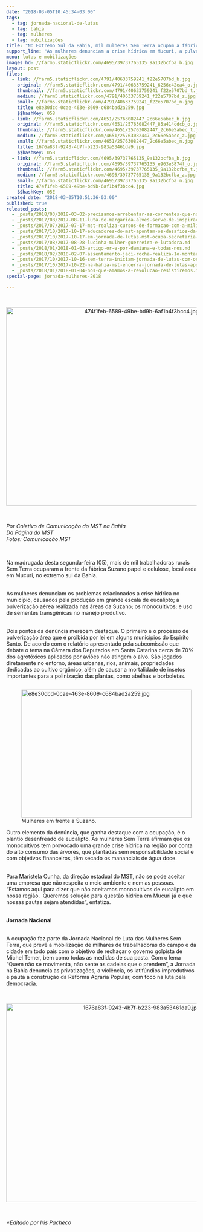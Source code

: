 ```yaml
---
date: "2018-03-05T10:45:34-03:00"
tags:
  - tag: jornada-nacional-de-lutas
  - tag: bahia
  - tag: mulheres
  - tag: mobilizações
title: "No Extremo Sul da Bahia, mil mulheres Sem Terra ocupam a fábrica de celulose da Suzano"
support_line: "As mulheres denunciam a crise hídrica em Mucuri, a pulverização aérea, os monocultivos e uso de sementes transgênicas."
menu: lutas e mobilizações
images_hd: //farm5.staticflickr.com/4695/39737765135_9a132bcfba_b.jpg
layout: post
files:
  - link: //farm5.staticflickr.com/4791/40633759241_f22e5707bd_b.jpg
    original: //farm5.staticflickr.com/4791/40633759241_6256c42ea4_o.jpg
    thumbnail: //farm5.staticflickr.com/4791/40633759241_f22e5707bd_t.jpg
    medium: //farm5.staticflickr.com/4791/40633759241_f22e5707bd_z.jpg
    small: //farm5.staticflickr.com/4791/40633759241_f22e5707bd_n.jpg
    title: e8e30dcd-0cae-463e-8609-c684bad2a259.jpg
    $$hashKey: 058
  - link: //farm5.staticflickr.com/4651/25763082447_2c66e5abec_b.jpg
    original: //farm5.staticflickr.com/4651/25763082447_85a414cdcb_o.jpg
    thumbnail: //farm5.staticflickr.com/4651/25763082447_2c66e5abec_t.jpg
    medium: //farm5.staticflickr.com/4651/25763082447_2c66e5abec_z.jpg
    small: //farm5.staticflickr.com/4651/25763082447_2c66e5abec_n.jpg
    title: 1676a83f-9243-4b7f-b223-983a53461da9.jpg
    $$hashKey: 05B
  - link: //farm5.staticflickr.com/4695/39737765135_9a132bcfba_b.jpg
    original: //farm5.staticflickr.com/4695/39737765135_e963e3874f_o.jpg
    thumbnail: //farm5.staticflickr.com/4695/39737765135_9a132bcfba_t.jpg
    medium: //farm5.staticflickr.com/4695/39737765135_9a132bcfba_z.jpg
    small: //farm5.staticflickr.com/4695/39737765135_9a132bcfba_n.jpg
    title: 474f1feb-6589-49be-bd9b-6af1b4f3bcc4.jpg
    $$hashKey: 05E
created_date: "2018-03-05T10:51:36-03:00"
published: true
releated_posts:
  - _posts/2018/03/2018-03-02-precisamos-arrebentar-as-correntes-que-nos-prendem.md
  - _posts/2017/08/2017-08-11-luta-de-margarida-alves-serve-de-inspiracao-aos-movimentos-sociais-do-campo.md
  - _posts/2017/07/2017-07-17-mst-realiza-cursos-de-formacao-com-a-militancia-na-bahia.md
  - _posts/2017/10/2017-10-17-educadores-do-mst-apontam-os-desafios-da-educacao-do-campo-na-chapada-diamantina.md
  - _posts/2017/10/2017-10-17-em-jornada-de-lutas-mst-ocupa-secretaria-de-educacao-e-denuncia-o-fechamento-de-escolas-no-campo.md
  - _posts/2017/08/2017-08-28-lucinha-mulher-guerreira-e-lutadora.md
  - _posts/2018/01/2018-01-03-artigo-or-e-por-damiana-e-todas-nos.md
  - _posts/2018/02/2018-02-07-assentamento-jaci-rocha-realiza-1o-montaria-de-mulheres.md
  - _posts/2017/10/2017-10-16-sem-terra-iniciam-jornada-de-lutas-com-ocupacao-na-capital-e-no-interior-da-bahia.md
  - _posts/2017/10/2017-10-22-na-bahia-mst-encerra-jornada-de-lutas-apos-respostas-positivas-do-incra-e-governo-do-estado.md
  - _posts/2018/01/2018-01-04-nos-que-amamos-a-revolucao-resistiremos.md
special-page: jornada-mulheres-2018

---
```

<p>&nbsp;</p>

<p style="text-align:center"><img alt="474f1feb-6589-49be-bd9b-6af1b4f3bcc4.jpg" height="525" src="//farm5.staticflickr.com/4695/39737765135_9a132bcfba_b.jpg" width="700" /></p>

<p>&nbsp;</p>

<p><em>Por Coletivo de Comunica&ccedil;&atilde;o do MST na Bahia</em><br />
<em>Da P&aacute;gina do MST<br />
Fotos: Comunica&ccedil;&atilde;o MST</em></p>

<p>&nbsp;</p>

<p>Na madrugada desta segunda-feira (05), mais de mil trabalhadoras rurais Sem Terra ocuparam a frente da f&aacute;brica Suzano papel e celulose, localizada em Mucuri, no extremo sul da Bahia.</p>

<p><br />
As mulheres denunciam os problemas relacionados a crise h&iacute;drica no munic&iacute;pio, causados pela produ&ccedil;&atilde;o em grande escala de eucalipto; a pulveriza&ccedil;&atilde;o a&eacute;rea realizada nas &aacute;reas da Suzano; os monocultivos; e uso de sementes transg&ecirc;nicas no manejo produtivo.</p>

<p><br />
Dois pontos da den&uacute;ncia merecem destaque. O primeiro &eacute; o processo de pulveriza&ccedil;&atilde;o &aacute;rea que &eacute; proibida por lei em alguns munic&iacute;pios do Espirito Santo. De acordo com o relat&oacute;rio apresentado pela subcomiss&atilde;o que debate o tema na C&acirc;mara dos Deputados em Santa Catarina cerca de 70% dos agrot&oacute;xicos aplicados por avi&otilde;es n&atilde;o atingem o alvo. S&atilde;o jogados diretamente no entorno, &aacute;reas urbanas, rios, animais, propriedades dedicadas ao cultivo org&acirc;nico, al&eacute;m de causar a mortalidade de insetos importantes para a poliniza&ccedil;&atilde;o das plantas, como abelhas e borboletas.</p>

<figure class="image" style="float:left"><img alt="e8e30dcd-0cae-463e-8609-c684bad2a259.jpg" height="338" src="//farm5.staticflickr.com/4791/40633759241_f22e5707bd_b.jpg" width="450" />
<figcaption>Mulheres em frente a Suzano.&nbsp;</figcaption>
</figure>

<p><br />
Outro elemento da den&uacute;ncia, que ganha destaque com a ocupa&ccedil;&atilde;o, &eacute; o plantio desenfreado de eucalipto. As mulheres Sem Terra afirmam que os monocultivos tem provocado uma grande crise h&iacute;drica na regi&atilde;o por conta do alto consumo das &aacute;rvores, que plantadas sem responsabilidade social e com objetivos financeiros, t&ecirc;m secado os mananciais de &aacute;gua doce.</p>

<p><br />
Para Maristela Cunha, da dire&ccedil;&atilde;o estadual do MST, n&atilde;o se pode aceitar uma empresa que n&atilde;o respeita o meio ambiente e nem as pessoas. &ldquo;Estamos aqui para dizer que n&atilde;o aceitamos monocultivos de eucalipto em nossa regi&atilde;o.&nbsp; Queremos solu&ccedil;&atilde;o para quest&atilde;o h&iacute;drica em Mucuri j&aacute; e que nossas pautas sejam atendidas&rdquo;, enfatiza.</p>

<p><br />
<strong>Jornada Nacional&nbsp;</strong></p>

<p><br />
A ocupa&ccedil;&atilde;o faz parte da Jornada Nacional de Luta das Mulheres Sem Terra, que prev&ecirc; a mobiliza&ccedil;&atilde;o de milhares de trabalhadoras do campo e da cidade em todo pa&iacute;s com o objetivo de recha&ccedil;ar o governo golpista de Michel Temer, bem como todas as medidas de sua pasta. Com o lema &ldquo;Quem n&atilde;o se movimenta, n&atilde;o sente as cadeias que o prendem&rdquo;, a Jornada na Bahia denuncia as privatiza&ccedil;&otilde;es, a viol&ecirc;ncia, os latif&uacute;ndios improdutivos e pauta a constru&ccedil;&atilde;o da Reforma Agr&aacute;ria Popular, com foco na luta pela democracia.</p>

<p>&nbsp;</p>

<p style="text-align:center"><img alt="1676a83f-9243-4b7f-b223-983a53461da9.jpg" height="525" src="//farm5.staticflickr.com/4651/25763082447_2c66e5abec_b.jpg" width="700" /></p>

<p>&nbsp;</p>

<p><em>*Editado por Iris Pacheco</em></p>
